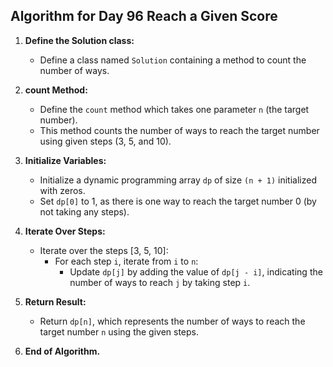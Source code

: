 ## Algorithm for Day 96 **Reach a Given Score**

1. **Define the Solution class:**
   - Define a class named `Solution` containing a method to count the number of ways.

2. **count Method:**
   - Define the `count` method which takes one parameter `n` (the target number).
   - This method counts the number of ways to reach the target number using given steps (3, 5, and 10).

3. **Initialize Variables:**
   - Initialize a dynamic programming array `dp` of size `(n + 1)` initialized with zeros.
   - Set `dp[0]` to 1, as there is one way to reach the target number 0 (by not taking any steps).

4. **Iterate Over Steps:**
   - Iterate over the steps [3, 5, 10]:
     - For each step `i`, iterate from `i` to `n`:
       - Update `dp[j]` by adding the value of `dp[j - i]`, indicating the number of ways to reach `j` by taking step `i`.

5. **Return Result:**
   - Return `dp[n]`, which represents the number of ways to reach the target number `n` using the given steps.

6. **End of Algorithm.**